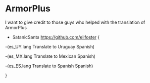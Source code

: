 # ArmorPlus

I want to give credit to those guys who helped with the translation of ArmorPlus


* SatanicSanta https://github.com/elifoster {

-(es_UY.lang	Translate to Uruguay Spanish)


-(es_MX.lang	Translate to Mexican Spanish)


-(es_ES.lang	Translate to Spanish Spanish)

}
